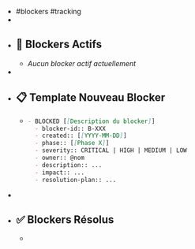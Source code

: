 - #blockers #tracking
-
- ## 🚨 Blockers Actifs
	- *Aucun blocker actif actuellement*
-
- ## 📋 Template Nouveau Blocker
	- ```markdown
	  - BLOCKED [[Description du blocker]]
	  	- blocker-id:: B-XXX
	  	- created:: [[YYYY-MM-DD]]
	  	- phase:: [[Phase X]]
	  	- severity:: CRITICAL | HIGH | MEDIUM | LOW
	  	- owner:: @nom
	  	- description:: ...
	  	- impact:: ...
	  	- resolution-plan:: ...
	  ```
-
- ## ✅ Blockers Résolus
	-
